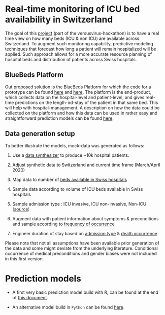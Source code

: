 # Real-time monitoring of ICU bed availability in Switzerland

The goal of this [project](https://devpost.com/software/bluebed/) (part of the versusvirus-hackathon) is to have a real time view on how many beds (ICU & non ICU) are available across Switzerland. To augment such monitoring capability, predictive modeling techniques that forecast how long a patient will remain hospitalized will be applied. Such approach allows for a more accurate resource planning of hospital beds and distribution of patients across Swiss hospitals.

## BlueBeds Platform

Out proposed solution is the BlueBeds Platform for which the code for a prototype can be found [here](https://github.com/gpietro/hackathon-versusvirus-backend) and [here](https://github.com/gpietro/hackathon-versusvirus-client). The platform is the end-product, which collects data on the hospital-level and patient-level, and gives real-time predictions on the length-od-stay of the patient in that same bed. This will help with hospital-management. A description on how the data could be collected on the platform and how this data can be used in rather easy and straightforward prediction models can be found [here](https://rachelhey.github.io/versus-virus-hack-length-of-stay-prediction/).

## Data generation setup

To better illustrate the models, mock-data was generated as follows:

1) Use a [data synthesizer](https://github.com/theodi/synthetic-data-tutorial) to produce ~10k hospital patients.

2) Adjust synthetic data to Switzerland and current time frame (March/April 2020)

3) Map data to number of [beds available in Swiss hospitals](https://docs.google.com/spreadsheets/d/1uSisBqRAgp-cNlYPePOUF4YX_idp0JaeZEVyY3MbaJk/edit#gid=0)

4) Sample data according to volume of ICU beds available in Swiss hospitals

5) Sample admission type : ICU invasive, ICU non-invasive, Non-ICU ([source](https://www.cdc.gov/coronavirus/2019-ncov/hcp/clinical-guidance-management-patients.html))

6) Augment data with patient information about symptoms & preconditions and sample according to [frequency of occurrence](https://jamanetwork.com/journals/jama/fullarticle/2761044)

7) Engineer duration of stay based on [admission type](https://www.cdc.gov/coronavirus/2019-ncov/hcp/clinical-guidance-management-patients.html) & [death occurrence](https://www.cdc.gov/mmwr/volumes/69/wr/mm6912e2.htm#T1_down)

Please note that not all assumptions have been available prior generation of the data and some might deviate from the underlying literature. Conditional occurrence of medical preconditions and gender biases were not included in this first version. 


# Prediction models

- A first very basic prediction model build with R, can be found at the end of [this document](https://rachelhey.github.io/versus-virus-hack-length-of-stay-prediction/).

- An alternative model build in `Python` can be found [here](https://github.com/rachelHey/versus-virus-hack-length-of-stay-prediction/blob/master/python-version/Bed_Forecasting_Model_Training.ipynb).